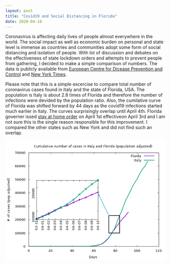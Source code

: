 ```yaml
---
layout: post
title: "Covid19 and Social Distancing in Florida"
date: 2020-04-18
---
```


Coronavirus is affecting daily lives of people almost everywhere in the
world. The social impact as well as economic burden on personal and
state level is immense as countries and communities adopt some form of
social distancing and isolation of people. With lot of discussion and
debates on the effectiveness of state lockdown orders and attempts to
prevent people from gathering, I decided to make a simple comparison
of numbers. The data is publicly available from [European Centre for
Dicease Prevention and Control](https://www.ecdc.europa.eu/en/publications-data/download-todays-data-geographic-distribution-covid-19-cases-worldwide)
and [New York Times](https://github.com/nytimes/covid-19-data).  

Please note that this is a simple excercise to compare total number of
coronavirus cases found in Italy and the state of Florida, USA. The
population is Italy is about 2.8 times of Florida and therefore the
number of infections were devided by the population ratio. Also, the
cumilative curve of Florida was shifted forward by 44 days as the
covid19 infections started much earlier in Italy. The curves
surprisingly overlap until April 4th. Florida governer issed [stay at
home order](https://www.usnews.com/news/best-states/florida/articles/2020-04-01/florida-governor-issues-statewide-stay-at-home-order)
on April 1st effectiveon April 3rd and I am not sure this
is the single reason responsible for this improvement. I compared the
other states such as New York and did not find such an overlap.

![covid19 cumilative cases](/assets/covid19.png)
